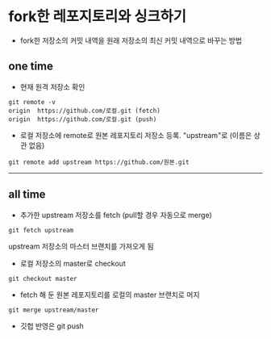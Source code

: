 # fork한 레포지토리와 싱크하기
- fork한 저장소의 커밋 내역을 원래 저장소의 최신 커밋 내역으로 바꾸는 방법


## one time
* 현재 원격 저장소 확인
```
git remote -v
origin	https://github.com/로컬.git (fetch)
origin	https://github.com/로컬.git (push)
```

* 로컬 저장소에 remote로 원본 레포지토리 저장소 등록. "upstream"로 (이름은 상관 없음)
```
git remote add upstream https://github.com/원본.git
```
---
## all time
* 추가한 upstream 저장소를 fetch (pull할 경우 자동으로 merge)
```
git fetch upstream
```
upstream 저장소의 마스터 브랜치를 가져오게 됨
* 로컬 저장소의 master로 checkout
```
git checkout master
```
* fetch 해 둔 원본 레포지토리를 로컬의 master 브랜치로 머지
```
git merge upstream/master
```
* 깃헙 반영은 git push 
